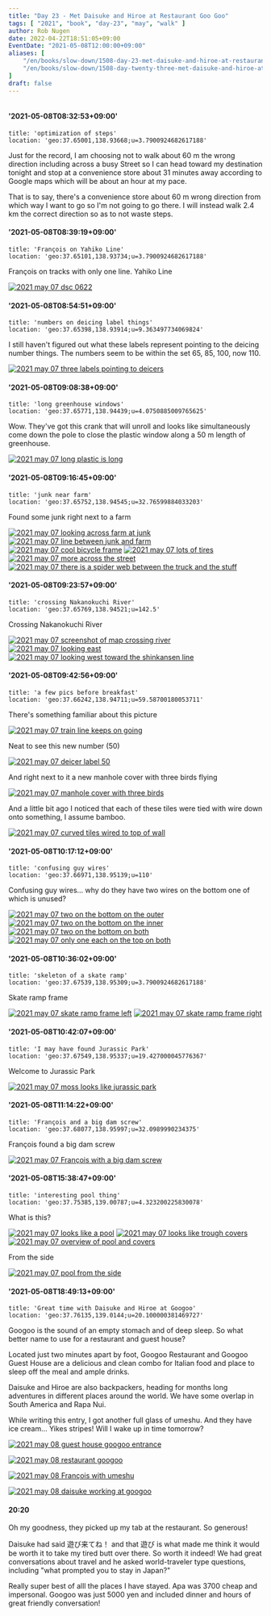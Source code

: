 ```yaml
---
title: "Day 23 - Met Daisuke and Hiroe at Restaurant Goo Goo"
tags: [ "2021", "book", "day-23", "may", "walk" ]
author: Rob Nugen
date: 2022-04-22T18:51:05+09:00
EventDate: "2021-05-08T12:00:00+09:00"
aliases: [
    "/en/books/slow-down/1508-day-23-met-daisuke-and-hiroe-at-restaurant-goo-goo",
    "/en/books/slow-down/1508-day-twenty-three-met-daisuke-and-hiroe-at-restaurant-goo-goo",
]
draft: false
---
```


<img
src="https://b.robnugen.com/quests/walk-to-niigata/2021/en_route/day-23/2021_may_08_restaurant_googoo_.jpeg"
alt=""
class="title" />

#### '2021-05-08T08:32:53+09:00'

    title: 'optimization of steps'
    location: 'geo:37.65001,138.93668;u=3.7900924682617188'


Just for the record, I am choosing not to walk about 60 m the wrong direction including across a busy Street so I can head toward my destination tonight and stop at a convenience store about 31 minutes away according to Google maps which will be about an hour at my pace.

That is to say, there's a convenience store about 60 m wrong direction from which way I want to go so I'm not going to go there.  I will instead walk 2.4 km the correct direction so as to not waste steps.

#### '2021-05-08T08:39:19+09:00'

    title: 'François on Yahiko Line'
    location: 'geo:37.65101,138.93734;u=3.7900924682617188'



François on tracks with only one line.  Yahiko Line

[![2021 may 07 dsc 0622](//b.robnugen.com/quests/walk-to-niigata/2021/en_route/day-23/thumbs/2021_may_07_dsc_0622.jpeg)](//b.robnugen.com/quests/walk-to-niigata/2021/en_route/day-23/2021_may_07_dsc_0622.jpeg)          

#### '2021-05-08T08:54:51+09:00'

    title: 'numbers on deicing label things'
    location: 'geo:37.65398,138.93914;u=9.363497734069824'



I still haven't figured out what these labels represent pointing to the deicing number things.  The numbers seem to be within the set 65, 85, 100, now 110.

[![2021 may 07 three labels pointing to deicers](//b.robnugen.com/quests/walk-to-niigata/2021/en_route/day-23/thumbs/2021_may_07_three_labels_pointing_to_deicers.jpeg)](//b.robnugen.com/quests/walk-to-niigata/2021/en_route/day-23/2021_may_07_three_labels_pointing_to_deicers.jpeg)          

#### '2021-05-08T09:08:38+09:00'

    title: 'long greenhouse windows'
    location: 'geo:37.65771,138.94439;u=4.0750885009765625'



Wow. They've got this crank that will unroll and looks like simultaneously come down the pole to close the plastic window along a 50 m length of greenhouse.

[![2021 may 07 long plastic is long](//b.robnugen.com/quests/walk-to-niigata/2021/en_route/day-23/thumbs/2021_may_07_long_plastic_is_long.jpeg)](//b.robnugen.com/quests/walk-to-niigata/2021/en_route/day-23/2021_may_07_long_plastic_is_long.jpeg)          

#### '2021-05-08T09:16:45+09:00'

    title: 'junk near farm'
    location: 'geo:37.65752,138.94545;u=32.76599884033203'



Found some junk right next to a farm

[![2021 may 07 looking across farm at junk](//b.robnugen.com/quests/walk-to-niigata/2021/en_route/day-23/thumbs/2021_may_07_looking_across_farm_at_junk.jpeg)](//b.robnugen.com/quests/walk-to-niigata/2021/en_route/day-23/2021_may_07_looking_across_farm_at_junk.jpeg)
[![2021 may 07 line between junk and farm](//b.robnugen.com/quests/walk-to-niigata/2021/en_route/day-23/thumbs/2021_may_07_line_between_junk_and_farm.jpeg)](//b.robnugen.com/quests/walk-to-niigata/2021/en_route/day-23/2021_may_07_line_between_junk_and_farm.jpeg)
[![2021 may 07 cool bicycle frame](//b.robnugen.com/quests/walk-to-niigata/2021/en_route/day-23/thumbs/2021_may_07_cool_bicycle_frame.jpeg)](//b.robnugen.com/quests/walk-to-niigata/2021/en_route/day-23/2021_may_07_cool_bicycle_frame.jpeg)
[![2021 may 07 lots of tires](//b.robnugen.com/quests/walk-to-niigata/2021/en_route/day-23/thumbs/2021_may_07_lots_of_tires.jpeg)](//b.robnugen.com/quests/walk-to-niigata/2021/en_route/day-23/2021_may_07_lots_of_tires.jpeg)
[![2021 may 07 more across the street](//b.robnugen.com/quests/walk-to-niigata/2021/en_route/day-23/thumbs/2021_may_07_more_across_the_street.jpeg)](//b.robnugen.com/quests/walk-to-niigata/2021/en_route/day-23/2021_may_07_more_across_the_street.jpeg)
[![2021 may 07 there is a spider web between the truck and the stuff](//b.robnugen.com/quests/walk-to-niigata/2021/en_route/day-23/thumbs/2021_may_07_there_is_a_spider_web_between_the_truck_and_the_stuff.jpeg)](//b.robnugen.com/quests/walk-to-niigata/2021/en_route/day-23/2021_may_07_there_is_a_spider_web_between_the_truck_and_the_stuff.jpeg)          

#### '2021-05-08T09:23:57+09:00'

    title: 'crossing Nakanokuchi River'
    location: 'geo:37.65769,138.94521;u=142.5'



Crossing Nakanokuchi River

[![2021 may 07 screenshot of map crossing river](//b.robnugen.com/quests/walk-to-niigata/2021/en_route/day-23/thumbs/2021_may_07_screenshot_of_map_crossing_river.png)](//b.robnugen.com/quests/walk-to-niigata/2021/en_route/day-23/2021_may_07_screenshot_of_map_crossing_river.png)
[![2021 may 07 looking east](//b.robnugen.com/quests/walk-to-niigata/2021/en_route/day-23/thumbs/2021_may_07_looking_east.jpeg)](//b.robnugen.com/quests/walk-to-niigata/2021/en_route/day-23/2021_may_07_looking_east.jpeg)
[![2021 may 07 looking west toward the shinkansen line](//b.robnugen.com/quests/walk-to-niigata/2021/en_route/day-23/thumbs/2021_may_07_looking_west_toward_the_shinkansen_line.jpeg)](//b.robnugen.com/quests/walk-to-niigata/2021/en_route/day-23/2021_may_07_looking_west_toward_the_shinkansen_line.jpeg)          

#### '2021-05-08T09:42:56+09:00'

    title: 'a few pics before breakfast'
    location: 'geo:37.66242,138.94711;u=59.58700180053711'



There's something familiar about this picture

[![2021 may 07 train line keeps on going](//b.robnugen.com/quests/walk-to-niigata/2021/en_route/day-23/thumbs/2021_may_07_train_line_keeps_on_going.jpeg)](//b.robnugen.com/quests/walk-to-niigata/2021/en_route/day-23/2021_may_07_train_line_keeps_on_going.jpeg)

Neat to see this new number (50)

[![2021 may 07 deicer label 50](//b.robnugen.com/quests/walk-to-niigata/2021/en_route/day-23/thumbs/2021_may_07_deicer_label_50.jpeg)](//b.robnugen.com/quests/walk-to-niigata/2021/en_route/day-23/2021_may_07_deicer_label_50.jpeg)

And right next to it a new manhole cover with three birds flying

[![2021 may 07 manhole cover with three birds](//b.robnugen.com/quests/walk-to-niigata/2021/en_route/day-23/thumbs/2021_may_07_manhole_cover_with_three_birds.jpeg)](//b.robnugen.com/quests/walk-to-niigata/2021/en_route/day-23/2021_may_07_manhole_cover_with_three_birds.jpeg)

And a little bit ago I noticed that each of these tiles were tied with wire down onto something, I assume bamboo.

[![2021 may 07 curved tiles wired to top of wall](//b.robnugen.com/quests/walk-to-niigata/2021/en_route/day-23/thumbs/2021_may_07_curved_tiles_wired_to_top_of_wall.jpeg)](//b.robnugen.com/quests/walk-to-niigata/2021/en_route/day-23/2021_may_07_curved_tiles_wired_to_top_of_wall.jpeg)

#### '2021-05-08T10:17:12+09:00'

    title: 'confusing guy wires'
    location: 'geo:37.66971,138.95139;u=110'



Confusing guy wires... why do they have two wires on the bottom one of which is unused?

[![2021 may 07 two on the bottom on the outer](//b.robnugen.com/quests/walk-to-niigata/2021/en_route/day-23/thumbs/2021_may_07_two_on_the_bottom_on_the_outer.jpeg)](//b.robnugen.com/quests/walk-to-niigata/2021/en_route/day-23/2021_may_07_two_on_the_bottom_on_the_outer.jpeg)
[![2021 may 07 two on the bottom on the inner](//b.robnugen.com/quests/walk-to-niigata/2021/en_route/day-23/thumbs/2021_may_07_two_on_the_bottom_on_the_inner.jpeg)](//b.robnugen.com/quests/walk-to-niigata/2021/en_route/day-23/2021_may_07_two_on_the_bottom_on_the_inner.jpeg)
[![2021 may 07 two on the bottom on both](//b.robnugen.com/quests/walk-to-niigata/2021/en_route/day-23/thumbs/2021_may_07_two_on_the_bottom_on_both.jpeg)](//b.robnugen.com/quests/walk-to-niigata/2021/en_route/day-23/2021_may_07_two_on_the_bottom_on_both.jpeg)
[![2021 may 07 only one each on the top on both](//b.robnugen.com/quests/walk-to-niigata/2021/en_route/day-23/thumbs/2021_may_07_only_one_each_on_the_top_on_both.jpeg)](//b.robnugen.com/quests/walk-to-niigata/2021/en_route/day-23/2021_may_07_only_one_each_on_the_top_on_both.jpeg)          

#### '2021-05-08T10:36:02+09:00'

    title: 'skeleton of a skate ramp'
    location: 'geo:37.67539,138.95309;u=3.7900924682617188'



Skate ramp frame

[![2021 may 07 skate ramp frame left](//b.robnugen.com/quests/walk-to-niigata/2021/en_route/day-23/thumbs/2021_may_07_skate_ramp_frame_left.jpeg)](//b.robnugen.com/quests/walk-to-niigata/2021/en_route/day-23/2021_may_07_skate_ramp_frame_left.jpeg)
[![2021 may 07 skate ramp frame right](//b.robnugen.com/quests/walk-to-niigata/2021/en_route/day-23/thumbs/2021_may_07_skate_ramp_frame_right.jpeg)](//b.robnugen.com/quests/walk-to-niigata/2021/en_route/day-23/2021_may_07_skate_ramp_frame_right.jpeg)          

#### '2021-05-08T10:42:07+09:00'

    title: 'I may have found Jurassic Park'
    location: 'geo:37.67549,138.95337;u=19.427000045776367'



Welcome to Jurassic Park

[![2021 may 07 moss looks like jurassic park](//b.robnugen.com/quests/walk-to-niigata/2021/en_route/day-23/thumbs/2021_may_07_moss_looks_like_jurassic_park.jpeg)](//b.robnugen.com/quests/walk-to-niigata/2021/en_route/day-23/2021_may_07_moss_looks_like_jurassic_park.jpeg)          

#### '2021-05-08T11:14:22+09:00'

    title: 'François and a big dam screw'
    location: 'geo:37.68077,138.95997;u=32.0989990234375'



François found a big dam screw

[![2021 may 07 François with a big dam screw](//b.robnugen.com/quests/walk-to-niigata/2021/en_route/day-23/thumbs/2021_may_07_francois_with_a_big_dam_screw.jpeg)](//b.robnugen.com/quests/walk-to-niigata/2021/en_route/day-23/2021_may_07_francois_with_a_big_dam_screw.jpeg)          

#### '2021-05-08T15:38:47+09:00'

    title: 'interesting pool thing'
    location: 'geo:37.75385,139.00787;u=4.323200225830078'



What is this?

[![2021 may 07 looks like a pool](//b.robnugen.com/quests/walk-to-niigata/2021/en_route/day-23/thumbs/2021_may_07_looks_like_a_pool.jpeg)](//b.robnugen.com/quests/walk-to-niigata/2021/en_route/day-23/2021_may_07_looks_like_a_pool.jpeg)
[![2021 may 07 looks like trough covers](//b.robnugen.com/quests/walk-to-niigata/2021/en_route/day-23/thumbs/2021_may_07_looks_like_trough_covers.jpeg)](//b.robnugen.com/quests/walk-to-niigata/2021/en_route/day-23/2021_may_07_looks_like_trough_covers.jpeg)
[![2021 may 07 overview of pool and covers](//b.robnugen.com/quests/walk-to-niigata/2021/en_route/day-23/thumbs/2021_may_07_overview_of_pool_and_covers.jpeg)](//b.robnugen.com/quests/walk-to-niigata/2021/en_route/day-23/2021_may_07_overview_of_pool_and_covers.jpeg)          

From the side

[![2021 may 07 pool from the side](//b.robnugen.com/quests/walk-to-niigata/2021/en_route/day-23/thumbs/2021_may_07_pool_from_the_side.jpeg)](//b.robnugen.com/quests/walk-to-niigata/2021/en_route/day-23/2021_may_07_pool_from_the_side.jpeg)          

#### '2021-05-08T18:49:13+09:00'

    title: 'Great time with Daisuke and Hiroe at Googoo'
    location: 'geo:37.76135,139.0144;u=20.100000381469727'


Googoo is the sound of an empty stomach and of deep sleep.
So what better name to use for a restaurant and guest house?

Located just two minutes apart by foot, Googoo Restaurant and
Googoo Guest House are a delicious and clean combo for
Italian food and place to sleep off the meal and ample drinks.

Daisuke and Hiroe are also backpackers,
heading for months long adventures in different places around the world.
We have some overlap in South America and Rapa Nui.

While writing this entry, I got another full glass of umeshu.
And they have ice cream...  Yikes stripes! Will I wake up in time tomorrow?

[![2021 may 08 guest house googoo entrance](//b.robnugen.com/quests/walk-to-niigata/2021/en_route/day-23/thumbs/2021_may_08_guest_house_googoo_entrance.jpeg)](//b.robnugen.com/quests/walk-to-niigata/2021/en_route/day-23/2021_may_08_guest_house_googoo_entrance.jpeg)

[![2021 may 08 restaurant googoo ](//b.robnugen.com/quests/walk-to-niigata/2021/en_route/day-23/thumbs/2021_may_08_restaurant_googoo_.jpeg)](//b.robnugen.com/quests/walk-to-niigata/2021/en_route/day-23/2021_may_08_restaurant_googoo_.jpeg)

[![2021 may 08 François with umeshu](//b.robnugen.com/quests/walk-to-niigata/2021/en_route/day-23/thumbs/2021_may_08_francois_with_umeshu.jpeg)](//b.robnugen.com/quests/walk-to-niigata/2021/en_route/day-23/2021_may_08_francois_with_umeshu.jpeg)

[![2021 may 08 daisuke working at googoo](//b.robnugen.com/quests/walk-to-niigata/2021/en_route/day-23/thumbs/2021_may_08_daisuke_working_at_googoo.jpeg)](//b.robnugen.com/quests/walk-to-niigata/2021/en_route/day-23/2021_may_08_daisuke_working_at_googoo.jpeg)          

#### 20:20

Oh my goodness, they picked up my tab at the restaurant.  So generous!

Daisuke had said 遊び来てね！ and that 遊び is what made me think it would be
worth it to take my tired butt over there.  So worth it indeed!  We had great
conversations about travel and he asked world-traveler type questions,
including "what prompted you to stay in Japan?"

Really super best of alll the places I have stayed.
Apa was 3700 cheap and impersonal.
Googoo was just 5000 yen and included dinner and
hours of great friendly conversation!
